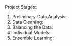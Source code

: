 Project Stages:
1) Preliminary Data Analysis:
2) Data Cleaning:
3) Balancing the Data:
4) Individual Models:
5) Ensemble Learning:
